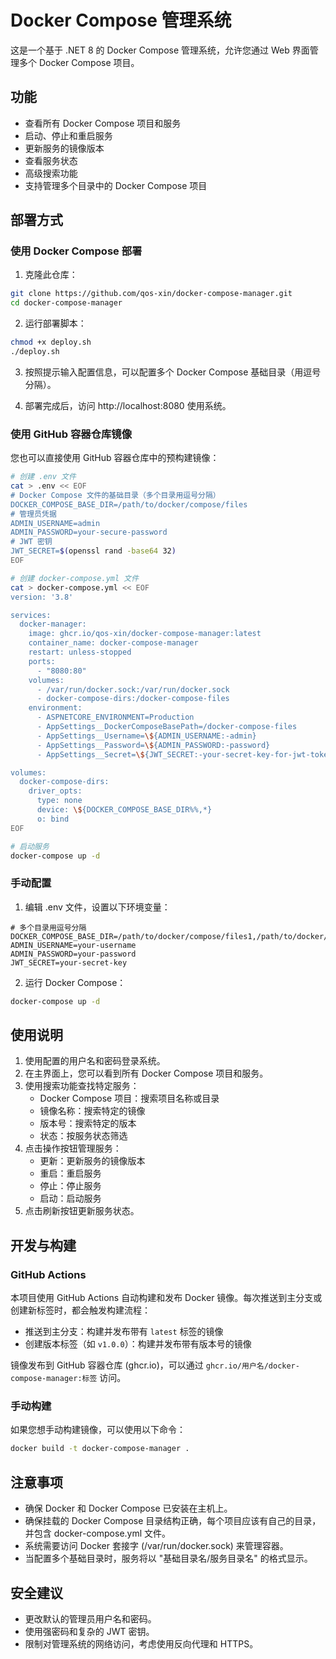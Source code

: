 # Docker Compose 管理系统

这是一个基于 .NET 8 的 Docker Compose 管理系统，允许您通过 Web 界面管理多个 Docker Compose 项目。

## 功能

- 查看所有 Docker Compose 项目和服务
- 启动、停止和重启服务
- 更新服务的镜像版本
- 查看服务状态
- 高级搜索功能
- 支持管理多个目录中的 Docker Compose 项目

## 部署方式

### 使用 Docker Compose 部署

1. 克隆此仓库：

```bash
git clone https://github.com/qos-xin/docker-compose-manager.git
cd docker-compose-manager
```

2. 运行部署脚本：

```bash
chmod +x deploy.sh
./deploy.sh
```

3. 按照提示输入配置信息，可以配置多个 Docker Compose 基础目录（用逗号分隔）。

4. 部署完成后，访问 http://localhost:8080 使用系统。

### 使用 GitHub 容器仓库镜像

您也可以直接使用 GitHub 容器仓库中的预构建镜像：

```bash
# 创建 .env 文件
cat > .env << EOF
# Docker Compose 文件的基础目录（多个目录用逗号分隔）
DOCKER_COMPOSE_BASE_DIR=/path/to/docker/compose/files
# 管理员凭据
ADMIN_USERNAME=admin
ADMIN_PASSWORD=your-secure-password
# JWT 密钥
JWT_SECRET=$(openssl rand -base64 32)
EOF

# 创建 docker-compose.yml 文件
cat > docker-compose.yml << EOF
version: '3.8'

services:
  docker-manager:
    image: ghcr.io/qos-xin/docker-compose-manager:latest
    container_name: docker-compose-manager
    restart: unless-stopped
    ports:
      - "8080:80"
    volumes:
      - /var/run/docker.sock:/var/run/docker.sock
      - docker-compose-dirs:/docker-compose-files
    environment:
      - ASPNETCORE_ENVIRONMENT=Production
      - AppSettings__DockerComposeBasePath=/docker-compose-files
      - AppSettings__Username=\${ADMIN_USERNAME:-admin}
      - AppSettings__Password=\${ADMIN_PASSWORD:-password}
      - AppSettings__Secret=\${JWT_SECRET:-your-secret-key-for-jwt-token-generation}

volumes:
  docker-compose-dirs:
    driver_opts:
      type: none
      device: \${DOCKER_COMPOSE_BASE_DIR%%,*}
      o: bind
EOF

# 启动服务
docker-compose up -d
```

### 手动配置

1. 编辑 .env 文件，设置以下环境变量：

```
# 多个目录用逗号分隔
DOCKER_COMPOSE_BASE_DIR=/path/to/docker/compose/files1,/path/to/docker/compose/files2
ADMIN_USERNAME=your-username
ADMIN_PASSWORD=your-password
JWT_SECRET=your-secret-key
```

2. 运行 Docker Compose：

```bash
docker-compose up -d
```

## 使用说明

1. 使用配置的用户名和密码登录系统。
2. 在主界面上，您可以看到所有 Docker Compose 项目和服务。
3. 使用搜索功能查找特定服务：
   - Docker Compose 项目：搜索项目名称或目录
   - 镜像名称：搜索特定的镜像
   - 版本号：搜索特定的版本
   - 状态：按服务状态筛选
4. 点击操作按钮管理服务：
   - 更新：更新服务的镜像版本
   - 重启：重启服务
   - 停止：停止服务
   - 启动：启动服务
5. 点击刷新按钮更新服务状态。

## 开发与构建

### GitHub Actions

本项目使用 GitHub Actions 自动构建和发布 Docker 镜像。每次推送到主分支或创建新标签时，都会触发构建流程：

- 推送到主分支：构建并发布带有 `latest` 标签的镜像
- 创建版本标签（如 `v1.0.0`）：构建并发布带有版本号的镜像

镜像发布到 GitHub 容器仓库 (ghcr.io)，可以通过 `ghcr.io/用户名/docker-compose-manager:标签` 访问。

### 手动构建

如果您想手动构建镜像，可以使用以下命令：

```bash
docker build -t docker-compose-manager .
```

## 注意事项

- 确保 Docker 和 Docker Compose 已安装在主机上。
- 确保挂载的 Docker Compose 目录结构正确，每个项目应该有自己的目录，并包含 docker-compose.yml 文件。
- 系统需要访问 Docker 套接字 (/var/run/docker.sock) 来管理容器。
- 当配置多个基础目录时，服务将以 "基础目录名/服务目录名" 的格式显示。

## 安全建议

- 更改默认的管理员用户名和密码。
- 使用强密码和复杂的 JWT 密钥。
- 限制对管理系统的网络访问，考虑使用反向代理和 HTTPS。
